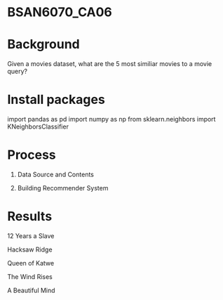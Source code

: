 # BSAN6070_CA06

# Background
Given a movies dataset, what are the 5 most similiar movies to a movie query?

# Install packages
import pandas as pd
import numpy as np
from sklearn.neighbors import KNeighborsClassifier


# Process

1. Data Source and Contents

2. Building Recommender System

# Results

12 Years a Slave

Hacksaw Ridge

Queen of Katwe

The Wind Rises

A Beautiful Mind
